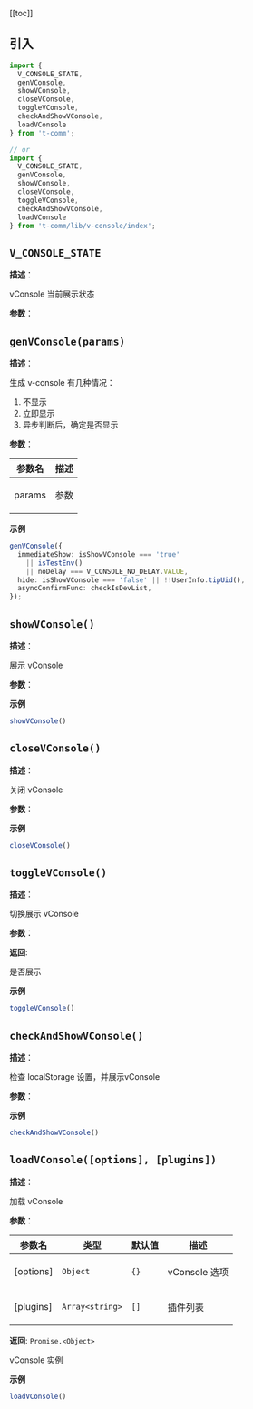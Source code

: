 [[toc]]

<h2>引入</h2>

```ts
import {
  V_CONSOLE_STATE,
  genVConsole,
  showVConsole,
  closeVConsole,
  toggleVConsole,
  checkAndShowVConsole,
  loadVConsole
} from 't-comm';

// or
import {
  V_CONSOLE_STATE,
  genVConsole,
  showVConsole,
  closeVConsole,
  toggleVConsole,
  checkAndShowVConsole,
  loadVConsole
} from 't-comm/lib/v-console/index';
```


## `V_CONSOLE_STATE` 


**描述**：<p>vConsole 当前展示状态</p>

**参数**：



<a name="genVConsole"></a>

## `genVConsole(params)` 


**描述**：<p>生成 v-console
有几种情况：</p>
<ol>
<li>不显示</li>
<li>立即显示</li>
<li>异步判断后，确定是否显示</li>
</ol>

**参数**：


| 参数名 | 描述 |
| --- | --- |
| params | <p>参数</p> |



**示例**

```ts
genVConsole({
  immediateShow: isShowVConsole === 'true'
    || isTestEnv()
    || noDelay === V_CONSOLE_NO_DELAY.VALUE,
  hide: isShowVConsole === 'false' || !!UserInfo.tipUid(),
  asyncConfirmFunc: checkIsDevList,
});
```
<a name="showVConsole"></a>

## `showVConsole()` 


**描述**：<p>展示 vConsole</p>

**参数**：



**示例**

```ts
showVConsole()
```
<a name="closeVConsole"></a>

## `closeVConsole()` 


**描述**：<p>关闭 vConsole</p>

**参数**：



**示例**

```ts
closeVConsole()
```
<a name="toggleVConsole"></a>

## `toggleVConsole()` 


**描述**：<p>切换展示 vConsole</p>

**参数**：

**返回**: <p>是否展示</p>

**示例**

```ts
toggleVConsole()
```
<a name="checkAndShowVConsole"></a>

## `checkAndShowVConsole()` 


**描述**：<p>检查 localStorage 设置，并展示vConsole</p>

**参数**：



**示例**

```ts
checkAndShowVConsole()
```
<a name="loadVConsole"></a>

## `loadVConsole([options], [plugins])` 


**描述**：<p>加载 vConsole</p>

**参数**：


| 参数名 | 类型 | 默认值 | 描述 |
| --- | --- | --- | --- |
| [options] | <code>Object</code> | <code>{}</code> | <p>vConsole 选项</p> |
| [plugins] | <code>Array&lt;string&gt;</code> | <code>[]</code> | <p>插件列表</p> |

**返回**: <code>Promise.&lt;Object&gt;</code><br>

<p>vConsole 实例</p>

**示例**

```ts
loadVConsole()
```
